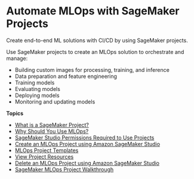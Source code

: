 # Automate MLOps with SageMaker Projects<a name="sagemaker-projects"></a>

Create end\-to\-end ML solutions with CI/CD by using SageMaker projects\. 

Use SageMaker projects to create an MLOps solution to orchestrate and manage:
+ Building custom images for processing, training, and inference
+ Data preparation and feature engineering
+ Training models
+ Evaluating models
+ Deploying models
+ Monitoring and updating models

**Topics**
+ [What is a SageMaker Project?](sagemaker-projects-whatis.md)
+ [Why Should You Use MLOps?](sagemaker-projects-why.md)
+ [SageMaker Studio Permissions Required to Use Projects](sagemaker-projects-studio-updates.md)
+ [Create an MLOps Project using Amazon SageMaker Studio](sagemaker-projects-create.md)
+ [MLOps Project Templates](sagemaker-projects-templates.md)
+ [View Project Resources](sagemaker-projects-resources.md)
+ [Delete an MLOps Project using Amazon SageMaker Studio](sagemaker-projects-delete.md)
+ [SageMaker MLOps Project Walkthrough](sagemaker-projects-walkthrough.md)
